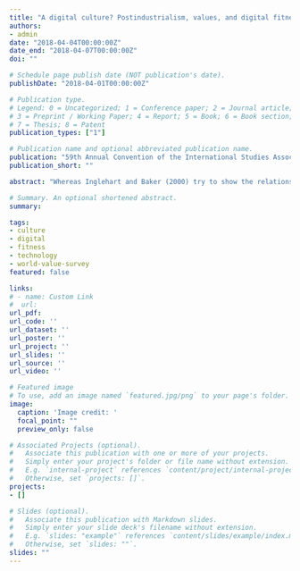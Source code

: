 ```yaml
---
title: "A digital culture? Postindustrialism, values, and digital fitness [Paper presentation]"
authors:
- admin
date: "2018-04-04T00:00:00Z"
date_end: "2018-04-07T00:00:00Z"
doi: ""

# Schedule page publish date (NOT publication's date).
publishDate: "2018-04-01T00:00:00Z"

# Publication type.
# Legend: 0 = Uncategorized; 1 = Conference paper; 2 = Journal article;
# 3 = Preprint / Working Paper; 4 = Report; 5 = Book; 6 = Book section;
# 7 = Thesis; 8 = Patent
publication_types: ["1"]

# Publication name and optional abbreviated publication name.
publication: "59th Annual Convention of the International Studies Association (ISA), San Francisco, CA"
publication_short: ""

abstract: "Whereas Inglehart and Baker (2000) try to show the relationship between economic development and systematic changes in basic values, this paper attempts to test the existence of a relationship between a certain set of values and \"digital economic fitness\" in a changed global economic environment now dominated by digital technology. Digitalization has impacted political agency, economic and social participation, as well as cultural parameters, and as a consequence individual behavior. Social norms and values, the argument goes, have altered the establishment and impact of social networks. Whether those values seem to translate into national \"digital cultures,\" or put differently whether certain values seem to be clustered more strongly within some countries than within others or whether they tend to balance each other out. Before we can look at the aggregate nation-level, we must establish a clear relationship between individual attitudes and a culture leading to a society better equipped for the \"Digital Economy\" and do so by investigating data from the latest waves of the World Value Survey conducted from 1981-2014. After having established this \"micro-macro-level link,\" we continue to show that there are indeed cross-national differences that leave some countries more successful in the new economic environment than others."

# Summary. An optional shortened abstract.
summary:

tags:
- culture
- digital
- fitness
- technology
- world-value-survey
featured: false

links:
# - name: Custom Link
#  url:
url_pdf:
url_code: ''
url_dataset: ''
url_poster: ''
url_project: ''
url_slides: ''
url_source: ''
url_video: ''

# Featured image
# To use, add an image named `featured.jpg/png` to your page's folder.
image:
  caption: 'Image credit: '
  focal_point: ""
  preview_only: false

# Associated Projects (optional).
#   Associate this publication with one or more of your projects.
#   Simply enter your project's folder or file name without extension.
#   E.g. `internal-project` references `content/project/internal-project/index.md`.
#   Otherwise, set `projects: []`.
projects:
- []

# Slides (optional).
#   Associate this publication with Markdown slides.
#   Simply enter your slide deck's filename without extension.
#   E.g. `slides: "example"` references `content/slides/example/index.md`.
#   Otherwise, set `slides: ""`.
slides: ""
---
```

